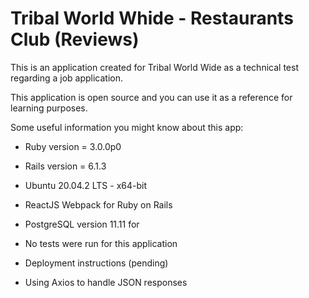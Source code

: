 # Tribal World Whide - Restaurants Club (Reviews)

This is an application created for Tribal World Wide as a technical test regarding a job application.

This application is open source and you can use it as a reference for learning purposes.


Some useful information you might know about this app:

* Ruby version = 3.0.0p0

* Rails version = 6.1.3

* Ubuntu 20.04.2 LTS - x64-bit

* ReactJS Webpack for Ruby on Rails

* PostgreSQL version 11.11 for

* No tests were run for this application

* Deployment instructions (pending)

* Using Axios to handle JSON responses